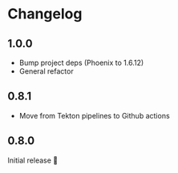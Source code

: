# Changelog

## 1.0.0
- Bump project deps (Phoenix to 1.6.12)
- General refactor

## 0.8.1
- Move from Tekton pipelines to Github actions

## 0.8.0
Initial release 🎉
